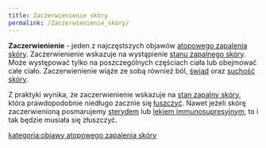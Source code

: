 ```yaml
---
title: Zaczerwienienie skóry
permalink: /Zaczerwienienie_skóry/
---
```


**Zaczerwienienie** - jeden z najczęstszych objawów [atopowego zapalenia skóry](/atopedia/atopowe_zapalenie_skóry "wikilink"). Zaczerwienienie wskazuje na wystąpienie [stanu zapalnego skóry](/atopedia/stan_zapalny_skóry "wikilink"). Może występować tylko na poszczególnych częściach ciała lub obejmować całe ciało. Zaczerwienienie wiąże ze sobą również ból, [świąd](/atopedia/świąd "wikilink") oraz [suchość skóry](/atopedia/suchość_skóry "wikilink").

Z praktyki wynika, że zaczerwienienie wskazuje na [stan zapalny skóry](/atopedia/stan_zapalny_skóry "wikilink"), która prawdopodobnie niedługo zacznie się [łuszczyć](/atopedia/Łuszczenie "wikilink"). Nawet jeżeli skórę zaczerwienioną posmarujemy [sterydem](/atopedia/steryd "wikilink") lub [lekiem immunosupresyjnym](/atopedia/leki_immunosupresyjne "wikilink"), to i tak będzie musiała się złuszczyć.

[kategoria:objawy atopowego zapalenia skóry](/atopedia/kategoria:objawy_atopowego_zapalenia_skóry "wikilink")